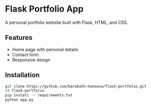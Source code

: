 # Flask Portfolio App

A personal portfolio website built with Flask, HTML, and CSS.

## Features
- Home page with personal details
- Contact form
- Responsive design

## Installation
```bash
git clone https://github.com/barakath-haseena/flask-portfolio.git
cd flask-portfolio
pip install -r requirements.txt
python app.py
